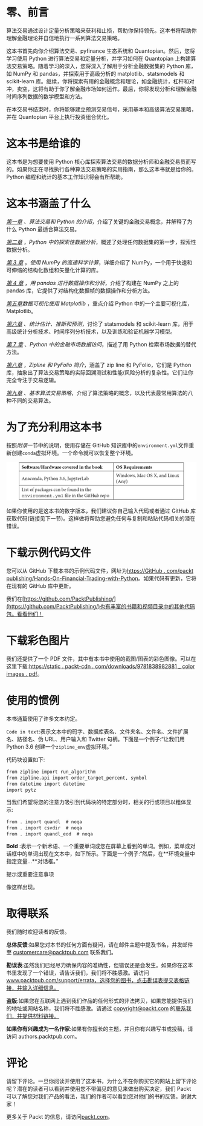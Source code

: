 # 零、前言

算法交易通过设计定量分析策略来获利和止损，帮助你保持领先。这本书将帮助你理解金融理论并自信地执行一系列算法交易策略。

这本书首先向你介绍算法交易、pyfinance 生态系统和 Quantopian。然后，您将学习使用 Python 进行算法交易和定量分析，并学习如何在 Quantopian 上构建算法交易策略。随着学习的深入，您将深入了解用于分析金融数据集的 Python 库，如 NumPy 和 pandas，并探索用于高级分析的 matplotlib、statsmodels 和 scikit-learn 库。继续，你将探索有用的金融概念和理论，如金融统计，杠杆和对冲，卖空，这将有助于你了解金融市场如何运作。最后，你将发现分析和理解金融时间序列数据的数学模型和方法。

在本交易书结束时，你将能够建立预测交易信号，采用基本和高级算法交易策略，并在 Quantopian 平台上执行投资组合优化。

# 这本书是给谁的

这本书是为想要使用 Python 核心库探索算法交易的数据分析师和金融交易员而写的。如果你正在寻找执行各种算法交易策略的实用指南，那么这本书就是给你的。Python 编程和统计的基本工作知识将会有所帮助。

# 这本书涵盖了什么

[*第一章*](01.html#_idTextAnchor014) 、*算法交易和 Python 的介绍*，介绍了关键的金融交易概念，并解释了为什么 Python 最适合算法交易。

[*第二章*](02.html#_idTextAnchor026) ，*Python 中的探索性数据分析*，概述了处理任何数据集的第一步，探索性数据分析。

[*第 3 章*](03.html#_idTextAnchor034) ，*使用 NumPy 的高速科学计算*，详细介绍了 NumPy，一个用于快速和可伸缩的结构化数组和矢量化计算的库。

[*第 4 章*](04.html#_idTextAnchor078) ，*用 pandas 进行数据操作和分析*，介绍了构建在 NumPy 之上的 pandas 库，它提供了对结构化数据帧的数据操作和分析方法。

[*第五章*](05.html#_idTextAnchor102)*数据可视化使用 Matplotlib* ，重点介绍 Python 中的一个主要可视化库，Matplotlib。

[*第六章*](06.html#_idTextAnchor118) 、*统计估计、推断和预测*，讨论了 statsmodels 和 scikit-learn 库，用于高级统计分析技术、时间序列分析技术，以及训练和验证机器学习模型。

[*第 7 章*](07.html#_idTextAnchor140) 、*Python 中的金融市场数据访问*，描述了用 Python 检索市场数据的替代方法。

[*第八章*](08.html#_idTextAnchor154) ，*Zipline 和 PyFolio 简介*，涵盖了 zip line 和 PyFolio，它们是 Python 库，抽象出了算法交易策略的实际回溯测试和性能/风险分析的复杂性。它们让你完全专注于交易逻辑。

[*第九章*](09.html#_idTextAnchor177) 、*基本算法交易策略*，介绍了算法策略的概念，以及代表最常用算法的八种不同的交易算法。

# 为了充分利用这本书

按照*附录*一节中的说明，使用存储在 GitHub 知识库中的`environment.yml`文件重新创建`conda`虚拟环境。一个命令就可以恢复整个环境。

![](img/B15029_Preface_Table.jpg)

如果你使用的是这本书的数字版本，我们建议你自己输入代码或者通过 GitHub 库获取代码(链接见下一节)。这样做将帮助您避免任何与复制和粘贴代码相关的潜在错误。

# 下载示例代码文件

您可以从 GitHub 下载本书的示例代码文件，网址为[https://GitHub . com/packt publishing/Hands-On-Financial-Trading-with-Python](https://github.com/PacktPublishing/Hands-On-Financial-Trading-with-Python)。如果代码有更新，它将在现有的 GitHub 库中更新。

我们在[https://github.com/PacktPublishing/](https://github.com/PacktPublishing/)也有丰富的书籍和视频目录中的其他代码包。看看他们！

# 下载彩色图片

我们还提供了一个 PDF 文件，其中有本书中使用的截图/图表的彩色图像。可以在这里下载:[https://static . packt-cdn . com/downloads/9781838982881 _ color images . pdf](https://static.packt-cdn.com/downloads/9781838982881_ColorImages.pdf)。

# 使用的惯例

本书通篇使用了许多文本约定。

`Code in text`:表示文本中的码字、数据库表名、文件夹名、文件名、文件扩展名、路径名、伪 URL、用户输入和 Twitter 句柄。下面是一个例子:“让我们用 Python 3.6 创建一个`zipline_env`虚拟环境。”

代码块设置如下:

```
from zipline import run_algorithm 
from zipline.api import order_target_percent, symbol 
from datetime import datetime 
import pytz 
```

当我们希望将您的注意力吸引到代码块的特定部分时，相关的行或项目以粗体显示:

```
from . import quandl  # noqa
from . import csvdir  # noqa
from . import quandl_eod  # noqa
```

**Bold** :表示一个新术语、一个重要单词或您在屏幕上看到的单词。例如，菜单或对话框中的单词出现在文本中，如下所示。下面是一个例子:“然后，在**环境变量中指定变量...**对话框。”

提示或重要注意事项

像这样出现。

# 取得联系

我们随时欢迎读者的反馈。

**总体反馈**:如果您对本书的任何方面有疑问，请在邮件主题中提及书名，并发邮件至 customercare@packtpub.com 联系我们。

**勘误表**:虽然我们已经尽力确保内容的准确性，但错误还是会发生。如果你在这本书里发现了一个错误，请告诉我们，我们将不胜感激。请访问 www.packtpub.com/support/errata，选择您的图书，点击勘误表提交表格链接，并输入详细信息。

**盗版**:如果您在互联网上遇到我们作品的任何形式的非法拷贝，如果您能提供我们的地址或网站名称，我们将不胜感激。请通过 copyright@packt.com 的[联系我们，并提供材料链接。](mailto:copyright@packt.com)

**如果你有兴趣成为一名作家**:如果有你擅长的主题，并且你有兴趣写书或投稿，请访问 authors.packtpub.com。

# 评论

请留下评论。一旦你阅读并使用了这本书，为什么不在你购买它的网站上留下评论呢？潜在的读者可以看到并使用您不带偏见的意见来做出购买决定，我们 Packt 可以了解您对我们产品的看法，我们的作者可以看到您对他们的书的反馈。谢谢大家！

更多关于 Packt 的信息，请访问[packt.com](http://packt.com)。